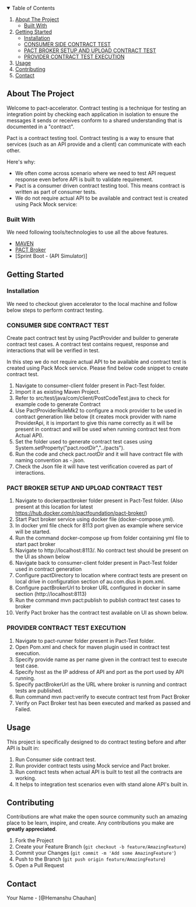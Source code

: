<!-- TABLE OF CONTENTS -->
<details open="open">
  <summary>Table of Contents</summary>
  <ol>
    <li>
      <a href="#about-the-project">About The Project</a>
      <ul>
        <li><a href="#built-with">Built With</a></li>
      </ul>
    </li>
    <li>
      <a href="#getting-started">Getting Started</a>
      	<ul>
        		<li><a href="#installation">Installation</a></li>       
	        	<li><a href="#CONSUMER SIDE CONTRACT TEST">CONSUMER SIDE CONTRACT TEST</a></li>
	        	<li><a href="#PACT BROKER SETUP AND UPLOAD CONTRACT TEST">PACT BROKER SETUP AND UPLOAD CONTRACT TEST</a></li>
	        	<li><a href="#PROVIDER CONTRACT TEST EXECUTION">PROVIDER CONTRACT TEST EXECUTION</a></li>
        </ul>
    </li>
    <li><a href="#usage">Usage</a></li>
    <li><a href="#contributing">Contributing</a></li>
    <li><a href="#contact">Contact</a></li>
  </ol>
</details>



<!-- ABOUT THE PROJECT -->
## About The Project

Welcome to pact-accelerator. Contract testing is a technique for testing an integration point by checking each application in isolation to ensure the messages it sends or receives conform to a shared understanding that is documented in a "contract".

Pact is a contract testing tool. Contract testing is a way to ensure that services (such as an API provide and a client) can communicate with each other.

Here's why:
* We often come across scenario where we need to test API request response even before API is built to validate requirement.
* Pact is a consumer driven contract testing tool. This means contract is written as part of consumer tests.
* We do not require actual API to be available and contract test is created using Pack Mock service:


### Built With

We need following tools/technologies to use all the above features.
* [MAVEN](https://maven.apache.org/)
* [PACT Broker](https://hub.docker.com/r/pactfoundation/pact-broker/)
* [Sprint Boot - (API Simulator)]



<!-- GETTING STARTED -->
## Getting Started

### Installation
We need to checkout given accelerator to the local machine and follow below steps to perform contract testing.

### CONSUMER SIDE CONTRACT TEST

Create pact contract test by using PactProvider and builder to generate contract test cases. A contract test contains request, response and interactions that will be verified in test.

In this step we do not require actual API to be available and contract test is created using Pack Mock service. Please find below code snippet to create contract test.

1. Navigate to consumer-client folder present in Pact-Test folder.
2. Import it as existing Maven Project.
3. Refer to src/test/java/com/client/PostCodeTest.java to check for example code to generate Contract
4. Use PactProviderRuleMk2 to configure a mock provider to be used in contract generation like below (it creates mock provider with name ProviderApi, it is important to give this name correctly as it will be present in contract and will be used when running contract test from Actual API).
5. Set the folder used to generate contract test cases using System.setProperty("pact.rootDir","../pacts").
6. Run the code and check pact.rootDir and it will have contract file with naming convention as <ConsumerName>-<ProviderName>.json. 
7. Check the Json file it will have test verification covered as part of interactions. 

###  PACT BROKER SETUP AND UPLOAD CONTRACT TEST

1. Navigate to dockerpactbroker folder present in Pact-Test folder. (Also present at this location for latest https://hub.docker.com/r/pactfoundation/pact-broker/)
2. Start Pact broker service using docker file (docker-compose.yml).
3. In docker yml file check for 8113 port given as example where service will be started.
4. Run the command docker-compose up from folder containing yml file to start pact broker
5. Navigate to http://localhost:8113/. No contract test should be present on the UI as shown below
6. Navigate back to consumer-client folder present in Pact-Test folder used in contract generation
7. Configure pactDirectory to location where contract tests are present on local drive in configuration section of au.com.dius in pom.xml.
8. Configure pactBrokerUrl to broker URL configured in docker in same section (http://localhost:8113)
9. Run the command mvn pact:publish to publish contract test cases to broker 
10. Verify Pact broker has the contract test available on UI as shown below.



### PROVIDER CONTRACT TEST EXECUTION

1. Navigate to pact-runner folder present in Pact-Test folder.
2. Open Pom.xml and check for maven plugin used in contract test execution.
3. Specify provide name as per name given in the contract test to execute test case.
4. Specify host as the IP address of API and port as the port used by API running.
5. Specify pactBrokerUrl as the URL where broker is running and contract tests are published.
6. Run command mvn pact:verify to execute contract test from Pact Broker
7. Verify on Pact Broker test has been executed and marked as passed and Failed.

 
<!-- USAGE EXAMPLES -->
## Usage

This project is specifically designed to do contract testing before and after API is built in:

1. Run Consumer side contract test.
2. Run provider contract tests using Mock service and Pact broker.
3. Run contract tests when actual API is built to test all the contracts are working.
4. It helps to integration test scenarios even with stand alone API's built in.



<!-- CONTRIBUTING -->
## Contributing

Contributions are what make the open source community such an amazing place to be learn, inspire, and create. Any contributions you make are **greatly appreciated**.

1. Fork the Project
2. Create your Feature Branch (`git checkout -b feature/AmazingFeature`)
3. Commit your Changes (`git commit -m 'Add some AmazingFeature'`)
4. Push to the Branch (`git push origin feature/AmazingFeature`)
5. Open a Pull Request



<!-- CONTACT -->
## Contact

Your Name - [@Hemanshu Chauhan]



